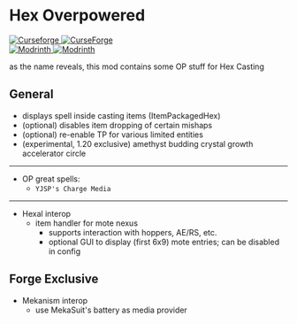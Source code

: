 # Hex Overpowered

[![Curseforge](https://badges.moddingx.org/curseforge/versions/1173074) ![CurseForge](https://badges.moddingx.org/curseforge/downloads/1173074)](https://www.curseforge.com/minecraft/mc-mods/hexoverpowered)  
[![Modrinth](https://badges.moddingx.org/modrinth/versions/PkhtCPsD) ![Modrinth](https://badges.moddingx.org/modrinth/downloads/PkhtCPsD)](https://modrinth.com/mod/hexoverpowered)

as the name reveals, this mod contains some OP stuff for Hex Casting

## General

* displays spell inside casting items (ItemPackagedHex)
* (optional) disables item dropping of certain mishaps
* (optional) re-enable TP for various limited entities
* (experimental, 1.20 exclusive) amethyst budding crystal growth accelerator circle

------

* OP great spells:
  * `YJSP's Charge Media`

------

* Hexal interop
    * item handler for mote nexus
        * supports interaction with hoppers, AE/RS, etc.
        * optional GUI to display (first 6x9) mote entries; can be disabled in config

## Forge Exclusive

* Mekanism interop
    * use MekaSuit's battery as media provider
